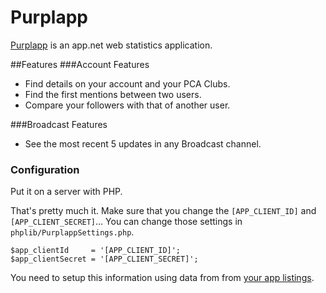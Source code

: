 Purplapp
========

[Purplapp](http://app.net/purplapp) is an app.net web statistics application.

##Features
###Account Features
- Find details on your account and your PCA Clubs.
- Find the first mentions between two users.
- Compare your followers with that of another user.

###Broadcast Features
- See the most recent 5 updates in any Broadcast channel.

### Configuration

Put it on a server with PHP.

That's pretty much it. Make sure that you change the `[APP_CLIENT_ID]` and `[APP_CLIENT_SECRET]`... You can change those settings in `phplib/PurplappSettings.php`.

```
$app_clientId     = '[APP_CLIENT_ID]';
$app_clientSecret = '[APP_CLIENT_SECRET]';
```

You need to setup this information using data from from [your app listings](https://account.app.net/developer/apps/). 

